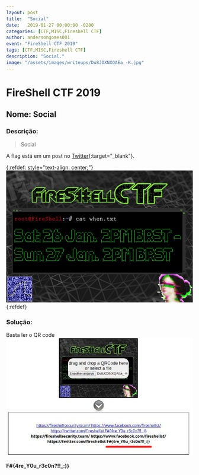 ```yaml
---
layout: post
title:  "Social"
date:   2019-01-27 00:00:00 -0200
categories: [CTF,MISC,Fireshell CTF]
author: andersongomes001
event: "FireShell CTF 2019"
tags: [CTF,MISC,Fireshell CTF]
description: "Social."
image: "/assets/images/writeups/Du8JOXNXQAEa_-K.jpg"
---
```



# FireShell CTF 2019

## Nome: Social

### Descrição:

>Social

A flag está em um post no [Twitter](https://twitter.com/fireshellst/status/1076088994574860288){:target="_blank"}.

{:refdef: style="text-align: center;"}
![](/assets/images/writeups/Du8JOXNXQAEa_-K.jpg)
{:refdef}


### Solução:
Basta ler o QR code
![](/assets/images/writeups/utp8Uqq.jpg)

**F#{4re_Y0u_r3c0n?!!_:)}**
